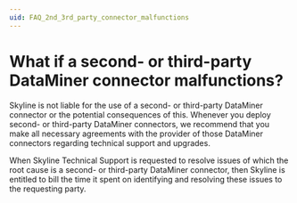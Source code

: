 ```yaml
---
uid: FAQ_2nd_3rd_party_connector_malfunctions
---
```


# What if a second- or third-party DataMiner connector malfunctions?

Skyline is not liable for the use of a second- or third-party DataMiner connector or the potential consequences of this. Whenever you deploy second- or third-party DataMiner connectors, we recommend that you make all necessary agreements with the provider of those DataMiner connectors regarding technical support and upgrades.

When Skyline Technical Support is requested to resolve issues of which the root cause is a second- or third-party DataMiner connector, then Skyline is entitled to bill the time it spent on identifying and resolving these issues to the requesting party.
